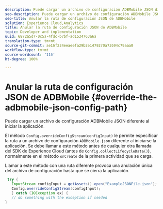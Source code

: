 ```yaml
---
description: Puede cargar un archivo de configuración ADBMobile JSON diferente al iniciar la aplicación.
seo-description: Puede cargar un archivo de configuración ADBMobile JSON diferente al iniciar la aplicación.
seo-title: Anular la ruta de configuración JSON de ADBMobile
solution: Experience Cloud,Analytics
title: Anular la ruta de configuración JSON de ADBMobile
topic: Developer and implementation
uuid: 6872a5d7-0c5a-4fdc-b7bf-ad1534763a6a
translation-type: tm+mt
source-git-commit: ae16f224eeaeefa29b2e1479270a72694c79aaa0
workflow-type: tm+mt
source-wordcount: '116'
ht-degree: 100%

---
```



# Anular la ruta de configuración JSON de ADBMobile {#override-the-adbmobile-json-config-path}

Puede cargar un archivo de configuración ADBMobile JSON diferente al iniciar la aplicación.

El método `Config.overrideConfigStream(configInput)` le permite especificar la ruta a un archivo de configuración `ADBMobile.json` diferente al iniciarse la aplicación. Se debe llamar a este método antes de cualquier otra llamada del SDK de Experience Cloud (antes de `Config.collectLifecycleData()`), normalmente en el método `onCreate` de la primera actividad que se carga.

Llamar a este método con una ruta diferente provoca una anulación única del archivo de configuración hasta que se cierra la aplicación.

```java
 try { 
   InputStream configInput = getAssets().open("ExampleJSONFile.json"); 
   Config.overrideConfigStream(configInput); 
   } catch (IOException ex) { 
   // do something with the exception if needed 
}
```

